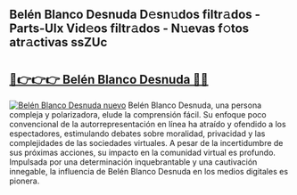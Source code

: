 ## Belén Blanco Desnuda D𝚎sn𝚞dos filtr𝚊dos - Parts-UIx Vid𝚎os filtr𝚊dos - N𝚞evas f𝚘tos atr𝚊ctivas ssZUc

# <h2><a href="http://mb2e9dg.tromn.icu/?c=Bel%c3%a9n+Blanco+Desnuda">🔗👉👉👉 Belén Blanco Desnuda 🔗🔗</a></h2>

[![Belén Blanco Desnuda nuevo](https://i.imgur.com/pEAQMta.gif)](http://mb2e9dg.tromn.icu/?c=Bel%c3%a9n+Blanco+Desnuda)
Belén Blanco Desnuda, una persona compleja y polarizadora, elude la comprensión fácil. Su enfoque poco convencional de la autorrepresentación en línea ha atraído y ofendido a los espectadores, estimulando debates sobre moralidad, privacidad y las complejidades de las sociedades virtuales. A pesar de la incertidumbre de sus próximas acciones, su impacto en la comunidad virtual es profundo. Impulsada por una determinación inquebrantable y una cautivación innegable, la influencia de Belén Blanco Desnuda en los medios digitales es pionera.

